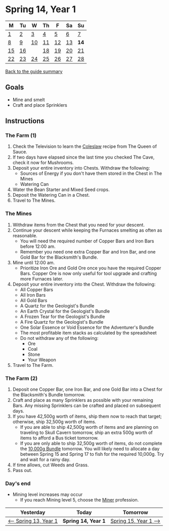 # Spring 14, Year 1

| M                          | Tu                        | W                         | Th                        | F                         | Sa                        | Su                        |
| -------------------------- | ------------------------- | ------------------------- | ------------------------- |-------------------------- | ------------------------- | ------------------------- |
| [1](year-1-spring-1.md)    | [2](year-1-spring-2.md)   | [3](year-1-spring-3.md)   | [4](year-1-spring-4.md)   | [5](year-1-spring-5.md)   | [6](year-1-spring-6.md)   | [7](year-1-spring-7.md)   |
| [8](year-1-spring-8.md)    | [9](year-1-spring-9.md)   | [10](year-1-spring-10.md) | [11](year-1-spring-11.md) | [12](year-1-spring-12.md) | [13](year-1-spring-13.md) | **14**                    |
| [15](year-1-spring-15.md)  | [16](year-1-spring-16.md) |                           | [18](year-1-spring-18.md) | [19](year-1-spring-19.md) | [20](year-1-spring-20.md) | [21](year-1-spring-21.md) |
| [22](year-1-spring-22.md)  | [23](year-1-spring-23.md) | [24](year-1-spring-24.md) | [25](year-1-spring-25.md) | [26](year-1-spring-26.md) | [27](year-1-spring-27.md) | [28](year-1-spring-28.md) |

[Back to the guide summary](readme.md)

## Goals

- Mine and smelt
- Craft and place Sprinklers

## Instructions

### The Farm (1)

1. Check the Television to learn the [Coleslaw](https://stardewvalleywiki.com/Coleslaw) recipe from The Queen of Sauce.
2. If two days have elapsed since the last time you checked The Cave, check it now for Mushrooms.
3. Deposit your entire inventory into Chests. Withdraw the following:
   - Sources of Energy if you don't have them stored in the Chest in The Mines
   - Watering Can
4. Water the Bean Starter and Mixed Seed crops.
5. Deposit the Watering Can in a Chest.
6. Travel to The Mines.

### The Mines

1. Withdraw items from the Chest that you need for your descent.
2. Continue your descent while keeping the Furnaces smelting as often as reasonable.
   - You will need the required number of Copper Bars and Iron Bars before 12:00 am.
   - Remember you need one extra Copper Bar and Iron Bar, and one Gold Bar for the Blacksmith's Bundle.
3. Mine until 12:00 am.
   - Prioritize Iron Ore and Gold Ore once you have the required Copper Bars. Copper Ore is now only useful for tool upgrade and crafting more Furnaces later.
4. Deposit your entire inventory into the Chest. Withdraw the following:
   - All Copper Bars
   - All Iron Bars
   - All Gold Bars
   - A Quartz for the Geologist's Bundle
   - An Earth Crystal for the Geologist's Bundle
   - A Frozen Tear for the Geologist's Bundle
   - A Fire Quartz for the Geologist's Bundle
   - One Solar Essence or Void Essence for the Adventurer's Bundle
   - The most profitable item stacks as calculated by the spreadsheet
   - Do not withdraw any of the following:
     - Ore
     - Coal
     - Stone
     - Your Weapon
5. Travel to The Farm.

### The Farm (2)

1. Deposit one Copper Bar, one Iron Bar, and one Gold Bar into a Chest for the Blacksmith's Bundle tomorrow.
2. Craft and place as many Sprinklers as possible with your remaining Bars. Any missing Sprinklers can be crafted and placed on subsequent days.
3. If you have 42,500g worth of items, ship them now to reach that target; otherwise, ship 32,500g worth of items.
   - If you are able to ship 42,500g worth of items and are planning on traveling to Skull Cavern tomorrow, ship an extra 500g worth of items to afford a Bus ticket tomorrow.
   - If you are only able to ship 32,500g worth of items, do not complete the [10,000g Bundle](https://stardewvalleywiki.com/Bundles#Vault) tomorrow. You will likely need to allocate a day between Spring 15 and Spring 17 to fish for the required 10,000g. Try and wait for a rainy day.
4. If time allows, cut Weeds and Grass.
5. Pass out.

### Day's end

- Mining level increases may occur
  - If you reach Mining level 5, choose the [Miner](https://stardewvalleywiki.com/Mining/Skill) profession.

| Yesterday                                   | Today                 | Tomorrow                                    |
| ------------------------------------------- | --------------------- | ------------------------------------------- |
| [⟵ Spring 13, Year 1](year-1-spring-13.md) | **Spring 14, Year 1** | [Spring 15, Year 1 ⟶](year-1-spring-15.md) |
